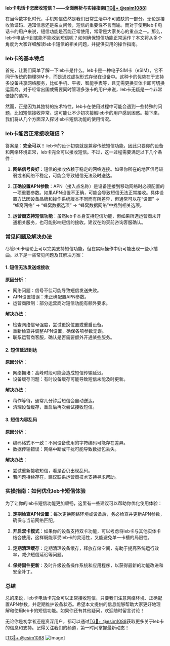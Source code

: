 **leb卡电话卡怎麽收短信？——全面解析与实操指南[[TG💪+ @esim1088](https://t.me/s/esim1088)]**

在当今数字化时代，手机短信依然是我们日常生活中不可或缺的一部分。无论是接收验证码、通知信息还是亲友问候，短信的重要性不言而喻。而对于使用leb卡电话卡的用户来说，短信功能是否能正常使用，常常是大家关心的重点之一。那么，leb卡电话卡到底能不能收到短信呢？如何确保短信功能正常运作？本文将从多个角度为大家详细解读leb卡短信的相关问题，并提供实用的操作指南。

### leb卡的基本特点

首先，让我们简单了解一下leb卡是什么。leb卡是一种电子SIM卡（eSIM），它不同于传统的物理SIM卡，而是通过虚拟形式存储在设备中。这种卡的优势在于支持多设备共享网络服务，比如手机、平板、智能手表等，且无需更换实体卡即可切换运营商。对于经常出国或需要同时管理多张卡的用户来说，leb卡无疑是一个非常便捷的选择。

然而，正是因为其独特的技术特性，leb卡在使用过程中可能会遇到一些特殊的问题，比如短信接收异常。这可能让不少初次接触leb卡的用户感到困惑。接下来，我们将从几个方面深入探讨leb卡短信功能的使用情况。

### leb卡能否正常接收短信？

答案是：**完全可以！** leb卡的设计初衷就是兼容传统短信功能，因此只要你的设备和网络环境正常，leb卡完全可以接收短信。不过，这一过程需要满足以下几个条件：

1. **网络信号良好**：短信的接收依赖于稳定的网络连接。如果你所在的地区信号较弱或者网络不稳定，可能会导致短信无法及时送达。
   
2. **正确设置APN参数**：APN（接入点名称）是设备连接到移动网络时必须配置的一项重要参数。如果APN设置不正确，可能会导致短信无法正常接收。具体设置方法因设备品牌和操作系统版本不同而有所差异，但通常可以在“设置” -> “蜂窝网络” -> “蜂窝数据选项” -> “蜂窝数据网络”中找到相关选项。

3. **运营商支持短信功能**：虽然leb卡本身支持短信功能，但如果所选运营商未开通相关服务，也可能影响短信的接收。建议在购买前咨询客服确认。

### 常见问题及解决办法

尽管leb卡理论上可以完美支持短信功能，但在实际操作中仍可能出现一些小插曲。以下是一些常见问题及其解决方案：

#### 1. 短信无法发送或接收

**原因分析**：
- 网络问题：信号不佳可能导致短信发送失败。
- APN设置错误：未正确配置APN参数。
- 运营商限制：部分运营商对短信功能有额外要求。

**解决办法**：
- 检查网络信号强度，尝试更换位置或重启设备。
- 重新检查并调整APN设置，确保各项参数无误。
- 联系运营商客服，确认是否需要额外开通某些服务。

#### 2. 短信延迟到达

**原因分析**：
- 网络拥堵：高峰时段可能会造成短信传输延迟。
- 设备缓存问题：有时设备缓存可能导致短信未能及时更新。

**解决办法**：
- 稍作等待，通常几分钟后短信会自动送达。
- 清理设备缓存，重启后再次尝试接收短信。

#### 3. 短信内容乱码

**原因分析**：
- 编码格式不一致：不同设备使用的字符编码可能存在差异。
- 数据传输错误：网络中断或干扰可能导致数据包丢失。

**解决办法**：
- 尝试重新接收短信，看是否仍出现乱码。
- 若问题持续存在，建议联系运营商技术支持寻求帮助。

### 实操指南：如何优化leb卡短信体验

为了让你的leb卡短信功能更加顺畅，这里有一些建议可以帮助你优化使用体验：

1. **定期检查APN设置**：每次更换网络环境或设备后，务必检查并更新APN参数，确保与当前网络匹配。

2. **开启双卡模式**：如果你的设备支持双卡功能，可以考虑将leb卡与其他实体卡结合使用，这样既能享受leb卡的灵活性，又能避免单一卡槽的局限性。

3. **定期清理缓存**：定期清理设备缓存，释放存储空间，有助于提高系统运行效率，减少短信延迟等问题。

4. **保持固件更新**：及时升级设备操作系统和应用程序，以获得最新的功能改进和安全补丁。

### 总结

总的来说，leb卡电话卡完全可以正常接收短信，只要我们注意网络环境、正确配置APN参数，并定期维护设备状态。希望本文提供的信息能够帮助大家更好地理解和使用leb卡的短信功能。如果你还有其他疑问，欢迎随时留言讨论！

无论你是初学者还是资深用户，都可以通过[TG💪+ @esim1088](https://t.me/s/esim1088)获取更多关于leb卡的信息和支持。记得关注我们的频道，第一时间掌握最新动态！

[[TG💪+ @esim1088](https://t.me/s/esim1088) ![Image](https://i.postimg.cc/4NQfJmqS/Snipaste-2025-05-13-00-14-12.png)]